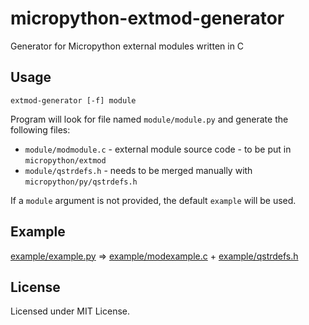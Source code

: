 micropython-extmod-generator
============================

Generator for Micropython external modules written in C

Usage
-----

```
extmod-generator [-f] module
```

Program will look for file named `module/module.py` and generate the following files:

* `module/modmodule.c` - external module source code - to be put in `micropython/extmod`
* `module/qstrdefs.h` - needs to be merged manually with `micropython/py/qstrdefs.h`

If a `module` argument is not provided, the default `example` will be used.

Example
-------

[example/example.py](example/example.py) ⇒ [example/modexample.c](example/modexample.c) + [example/qstrdefs.h](example/qstrdefs.h)

License
-------

Licensed under MIT License.

